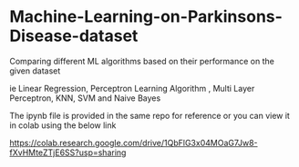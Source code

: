 # Machine-Learning-on-Parkinsons-Disease-dataset
Comparing different ML algorithms based on their performance on the given dataset

ie Linear Regression, Perceptron Learning Algorithm , Multi Layer Perceptron, KNN, SVM and Naive Bayes

The ipynb file is provided in the same repo for reference or you can view it in colab using the below link

https://colab.research.google.com/drive/1QbFlG3x04MOaG7Jw8-fXvHMteZTjE6SS?usp=sharing
